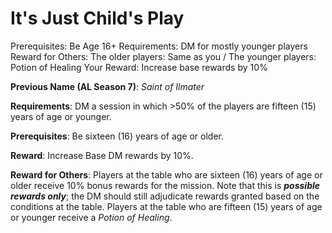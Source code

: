 # It's Just Child's Play

Prerequisites: Be Age 16+
Requirements: DM for mostly younger players
Reward for Others: The older players: Same as you / The younger players: Potion of Healing
Your Reward: Increase base rewards by 10%

**Previous Name (AL Season 7)**: *Saint of Ilmater*

**Requirements**: DM a session in which >50% of the players are fifteen (15) years of age or younger.

**Prerequisites**: Be sixteen (16) years of age or older.

**Reward**: Increase Base DM rewards by 10%.

**Reward for Others**: Players at the table who are sixteen (16) years of age or older receive 10% bonus rewards for the mission. Note that this is ***possible rewards only***; the DM should still adjudicate rewards granted based on the conditions at the table. Players at the table who are fifteen (15) years of age or younger receive a *Potion of Healing*.